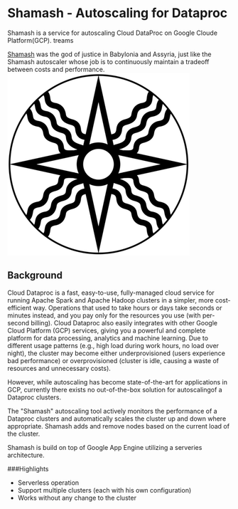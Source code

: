 # Shamash - Autoscaling for Dataproc
Shamash is a service for autoscaling Cloud DataProc on Google Cloude Platform(GCP).
treams

[Shamash](https://www.wikiwand.com/en/Shamash) was the god of justice in Babylonia and Assyria, just like
the Shamash autoscaler whose job is to continuously maintain a tradeoff between costs and
performance.
![](static/Shamash.png)

## Background
Cloud Dataproc is a fast, easy-to-use, fully-managed cloud service for running Apache Spark and Apache Hadoop clusters in a simpler, more cost-efficient way. Operations that used to take hours or days take seconds or minutes instead, and you pay only for the resources you use (with per-second billing). Cloud Dataproc also easily integrates with other Google Cloud Platform (GCP) services, giving you a powerful and complete platform for data processing, analytics and machine learning.
Due to different usage patterns (e.g., high load during work hours, no load over night), the cluster may become either underprovisioned (users experience bad performance) or overprovisioned (cluster is idle, causing a waste of resources and unnecessary costs).

However, while autoscaling has become state-of-the-art for applications in GCP, currently there exists no out-of-the-box solution for autoscalingof a Dataproc clusters.

The "Shamash" autoscaling tool actively monitors the performance of a Dataproc clusters and automatically scales the cluster up and down where appropriate. Shamash adds and remove nodes based on the current load of the cluster.

Shamash is build on top of Google App Engine utilizing a serveries architecture. 

###Highlights
* Serverless operation
* Support multiple clusters (each with his own configuration)
* Works without any change to the cluster